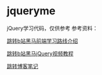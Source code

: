 # jqueryme
jQuery学习代码，仅供参考
参考资料：

[跳转b站黑马前端学习路线介绍](https://www.bilibili.com/read/cv10431130)

[跳转b站黑马jQuery视频教程](https://www.bilibili.com/video/BV1a4411w7Gx/?p=2&spm_id_from=pageDriver&vd_source=c1eee3a069258e9ee868a50d07d8ba36)

[跳转博客笔记](https://blog.csdn.net/weixin_44403520/article/details/132087664)
